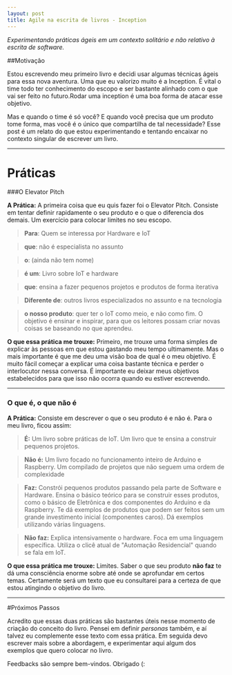 ```yaml
---
layout: post
title: Agile na escrita de livros - Inception
---
```


_Experimentando práticas ágeis em um contexto solitário e não relativo à escrita de software._

##Motivação

Estou escrevendo meu primeiro livro e decidi usar algumas técnicas ágeis para essa nova aventura. Uma que eu valorizo muito é a Inception. É vital o time todo ter conhecimento do escopo e ser bastante alinhado com o que vai ser feito no futuro.Rodar uma inception é uma boa forma de atacar esse objetivo.


Mas e quando o time é só você? E quando você precisa que um produto tome forma, mas você é o único que compartilha de tal necessidade? Esse post é um relato do que estou experimentando e tentando encaixar no contexto singular de escrever um livro. 

---

# Práticas

###O Elevator Pitch


**A Prática:** A primeira coisa que eu quis fazer foi o Elevator Pitch. Consiste em tentar definir rapidamente o seu produto e o que o diferencia dos demais. Um exercício para colocar limites no seu escopo.

>**Para**: Quem se interessa por Hardware e IoT

>**que**: não é especialista no assunto

>**o**: (ainda não tem nome)

>**é um**: Livro sobre IoT e hardware

>**que**: ensina a fazer pequenos projetos e produtos de forma iterativa
 
>**Diferente de**: outros livros especializados no assunto e na tecnologia

>**o nosso produto**: quer ter o IoT como meio, e não como fim. O objetivo é ensinar e inspirar, para que os leitores possam criar novas coisas se baseando no que aprendeu. 


**O que essa prática me trouxe:** Primeiro, me trouxe uma forma simples de explicar às pessoas em que estou gastando meu tempo ultimamente. Mas o mais importante é que me deu uma visão boa de qual é o meu objetivo. É muito fácil começar a explicar uma coisa bastante técnica e perder o interlocutor  nessa conversa. É importante eu deixar meus objetivos estabelecidos para que isso não ocorra quando eu estiver escrevendo. 

---

### O que é, o que não é

**A Prática:** Consiste em descrever o que o seu produto é e não é. Para o meu livro, ficou assim:

>**É:** Um livro sobre práticas de IoT. Um livro que te ensina a construir pequenos projetos.

>**Não é:** Um livro focado no funcionamento inteiro de Arduino e Raspberry. Um compilado de projetos que não seguem uma ordem de complexidade

>**Faz:** Constrói pequenos produtos passando pela parte de Software e Hardware. Ensina o básico teórico para se construir esses produtos, como o básico de Eletrônica e dos componentes do Arduino e da Raspberry. Te dá exemplos de produtos que podem ser feitos sem um grande investimento inicial (componentes caros). Dá exemplos utilizando várias linguagens. 

>**Não faz:** Explica intensivamente o hardware. Foca em uma linguagem específica. Utiliza o clicê atual de "Automação Residencial" quando se fala em IoT.

**O que essa prática me trouxe:** Limites. Saber o que seu produto **não faz** te dá uma consciência enorme sobre até onde se aprofundar em certos temas. Certamente será um texto  que eu consultarei para a certeza de que estou atingindo o objetivo do livro. 

---

#Próximos Passos

Acredito que essas duas práticas são bastantes úteis nesse momento de criação do conceito do livro. Pensei em definir _personas_ também, e aí talvez eu complemente esse texto com essa prática. Em seguida devo escrever mais sobre a abordagem, e experimentar aqui algum dos exemplos que quero colocar no livro. 

Feedbacks são sempre bem-vindos. Obrigado (: 

<!--## Personas -->

<!--**A Prática:** Essa prática consiste em indentificar o seu público-alvo de forma não genérica. É importante traçar um perfil e nomear esses seus possíveis clientes(no meu caso, leitores) para que se tenha certeza de que se está atingindo cada um deles com a sua funcionalidade(no meu caso, conteúdo). Nesse primeiro momento, defini as seguintes personas:-->
